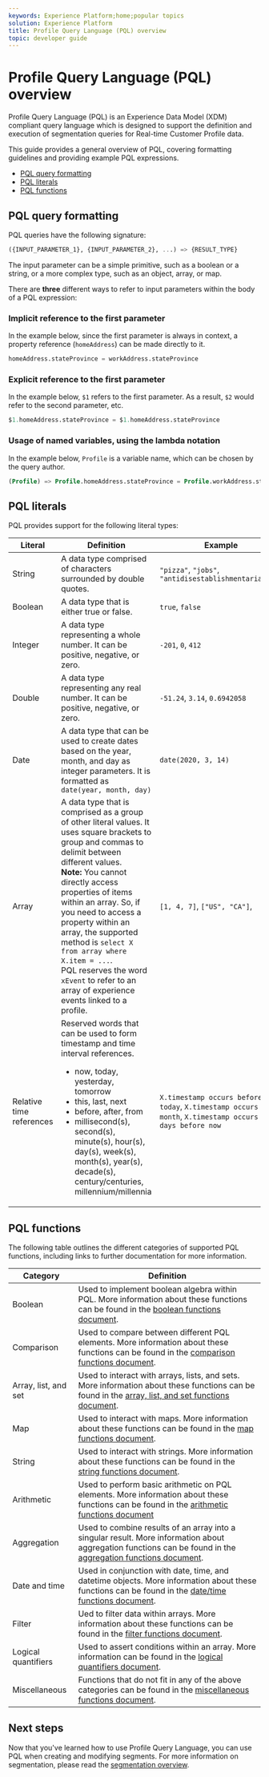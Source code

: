 ```yaml
---
keywords: Experience Platform;home;popular topics
solution: Experience Platform
title: Profile Query Language (PQL) overview
topic: developer guide
---
```


# Profile Query Language (PQL) overview

Profile Query Language (PQL) is an Experience Data Model (XDM) compliant query language which is designed to support the definition and execution of segmentation queries for Real-time Customer Profile data.

This guide provides a general overview of PQL, covering formatting guidelines and providing example PQL expressions.

- [PQL query formatting](#pql-query-formatting)
- [PQL literals](#pql-literals)
- [PQL functions](#pql-functions)

## PQL query formatting

PQL queries have the following signature:

```sql
({INPUT_PARAMETER_1}, {INPUT_PARAMETER_2}, ...) => {RESULT_TYPE}
```

The input parameter can be a simple primitive, such as a boolean or a string, or a more complex type, such as an object, array, or map.

There are **three** different ways to refer to input parameters within the body of a PQL expression:

### Implicit reference to the first parameter

In the example below, since the first parameter is always in context, a property reference (`homeAddress`) can be made directly to it.

```sql
homeAddress.stateProvince = workAddress.stateProvince
```

### Explicit reference to the first parameter

In the example below, `$1` refers to the first parameter. As a result, `$2` would refer to the second parameter, etc.

```sql
$1.homeAddress.stateProvince = $1.homeAddress.stateProvince
```

### Usage of named variables, using the lambda notation

In the example below, `Profile` is a variable name, which can be chosen by the query author.

```sql
(Profile) => Profile.homeAddress.stateProvince = Profile.workAddress.stateProvince
```

## PQL literals

PQL provides support for the following literal types:

| Literal | Definition | Example |
| ------- | ---------- | ------- |
| String | A data type comprised of characters surrounded by double quotes. | `"pizza"`, `"jobs"`, `"antidisestablishmentarianism"` |
| Boolean | A data type that is either true or false. | `true`, `false` |
| Integer | A data type representing a whole number. It can be positive, negative, or zero. | `-201`, `0`, `412` |
| Double | A data type representing any real number. It can be positive, negative, or zero. | `-51.24`, `3.14`, `0.6942058` | 
| Date | A data type that can be used to create dates based on the year, month, and day as integer parameters. It is formatted as `date(year, month, day)` | `date(2020, 3, 14)` |
| Array | A data type that is comprised as a group of other literal values. It uses square brackets to group and commas to delimit between different values. <br> **Note:** You cannot directly access properties of items within an array. So, if you need to access a property within an array, the supported method is `select X from array where X.item = ...`. <br> PQL reserves the word `xEvent` to refer to an array of experience events linked to a profile. | `[1, 4, 7]`, `["US", "CA"]`, |  
| Relative time references | Reserved words that can be used to form timestamp and time interval references. <ul><li>now, today, yesterday, tomorrow<li>this, last, next<li>before, after, from<li>millisecond(s), second(s), minute(s), hour(s), day(s), week(s), month(s), year(s), decade(s), century/centuries, millennium/millennia</ul>| `X.timestamp occurs before today`, `X.timestamp occurs last month`, `X.timestamp occurs <= 3 days before now` |


## PQL functions

The following table outlines the different categories of supported PQL functions, including links to further documentation for more information.

| Category | Definition |
| -------- | ---------- |
| Boolean | Used to implement boolean algebra within PQL. More information about these functions can be found in the [boolean functions document](./pql/boolean-functions.md). |
| Comparison | Used to compare between different PQL elements. More information about these functions can be found in the [comparison functions document](./pql/comparison-functions.md). |
| Array, list, and set | Used to interact with arrays, lists, and sets. More information about these functions can be found in the [array, list, and set functions document](./pql/array-functions.md). |
| Map | Used to interact with maps. More information about these functions can be found in the [map functions document](./pql/map-functions.md). |
| String | Used to interact with strings. More information about these functions can be found in the [string functions document](./pql/string-functions.md). |
| Arithmetic | Used to perform basic arithmetic on PQL elements. More information about these functions can be found in the [arithmetic functions document](./pql/arithmetic-functions.md) |
| Aggregation | Used to combine results of an array into a singular result. More information about aggregation functions can be found in the [aggregation functions document](./pql/aggregation-functions.md). |
| Date and time | Used in conjunction with date, time, and datetime objects. More information about these functions can be found in the [date/time functions document](.pql/../pql/datetime-functions.md). |
| Filter | Ued to filter data within arrays. More information about these functions can be found in the [filter functions document](./pql/filter-functions.md). |
| Logical quantifiers | Used to assert conditions within an array. More information can be found in the [logical quantifiers document](./pql/logical-quantifiers.md). |
| Miscellaneous | Functions that do not fit in any of the above categories can be found in the [miscellaneous functions document](pql/misc-functions.md). |

## Next steps

Now that you've learned how to use Profile Query Language, you can use PQL when creating and modifying segments. For more information on segmentation, please read the [segmentation overview](./segmentation-overview.md). 
